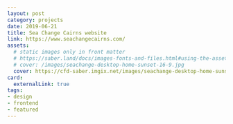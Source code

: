 ```yaml
---
layout: post
category: projects
date: 2019-06-21
title: Sea Change Cairns website
link: https://www.seachangecairns.com/
assets:
  # static images only in front matter
  # https://saber.land/docs/images-fonts-and-files.html#using-the-assets-page-attribute
  # cover: /images/seachange-desktop-home-sunset-16-9.jpg
  cover: https://cfd-saber.imgix.net/images/seachange-desktop-home-sunset-16-9.jpg
card:
  externalLink: true
tags: 
- design
- frontend
- featured
---
```


